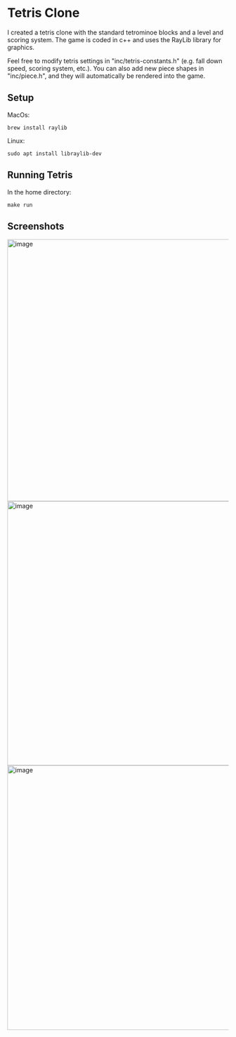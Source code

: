 # Tetris Clone

I created a tetris clone with the standard tetrominoe blocks and a level and scoring system. The game is coded in c++ and uses the RayLib library for graphics. 

Feel free to modify tetris settings in "inc/tetris-constants.h" (e.g. fall down speed, scoring system, etc.). You can also add new piece shapes in "inc/piece.h", and they will automatically be rendered into the game.

## Setup

MacOs:
```
brew install raylib
```

Linux:

```
sudo apt install libraylib-dev
```

## Running Tetris

In the home directory:

```
make run
```

## Screenshots

<img width="597" alt="image" src="https://github.com/user-attachments/assets/2f333baf-345c-4a70-9606-0b607781162b" />
<img width="602" alt="image" src="https://github.com/user-attachments/assets/fd18bf79-8c7d-4ef5-bfde-f5cf9e3587a6" />
<img width="603" alt="image" src="https://github.com/user-attachments/assets/a8e258fd-651c-4085-8e48-1a71f9b162b0" />



